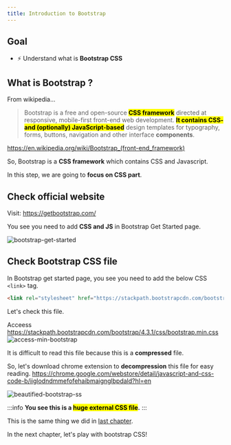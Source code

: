 ```yaml
---
title: Introduction to Bootstrap
---
```


## Goal
- ⚡ Understand what is **Bootstrap CSS**

## What is Bootstrap ?
From wikipedia...
> Bootstrap is a free and open-source <mark>**CSS framework**</mark> directed at responsive, mobile-first front-end web development. <mark>**It contains CSS- and (optionally) JavaScript-based**</mark> design templates for typography, forms, buttons, navigation and other interface **components**.

https://en.wikipedia.org/wiki/Bootstrap_(front-end_framework)

So, Bootstrap is a **CSS framework** which contains CSS and Javascript.

In this step, we are going to **focus on CSS part**.

## Check official website

Visit: https://getbootstrap.com/

You see you need to add **CSS and JS** in Bootstrap Get Started page.

![bootstrap-get-started](https://storage.googleapis.com/coderhackers-assets/the-complete-webdev-with-rails-2020/bootstrap-css-guide/bootstrap-get-started.gif)


## Check Bootstrap CSS file
In Bootstrap get started page, you see you need to add the below CSS `<link>` tag. 
```html
<link rel="stylesheet" href="https://stackpath.bootstrapcdn.com/bootstrap/4.3.1/css/bootstrap.min.css" integrity="sha384-ggOyR0iXCbMQv3Xipma34MD+dH/1fQ784/j6cY/iJTQUOhcWr7x9JvoRxT2MZw1T" crossorigin="anonymous">
```

Let's check this file.

Acceess
https://stackpath.bootstrapcdn.com/bootstrap/4.3.1/css/bootstrap.min.css
![access-min-bootstrap](https://storage.googleapis.com/coderhackers-assets/the-complete-webdev-with-rails-2020/bootstrap-css-guide/access-min-bootstrap.png)

It is difficult to read this file because this is a **compressed** file.

So, let's download chrome extension to **decompression** this file for easy reading.
https://chrome.google.com/webstore/detail/javascript-and-css-code-b/iiglodndmmefofehaibmaignglbpdald?hl=en

![beautified-bootstrap-ss](https://storage.googleapis.com/coderhackers-assets/the-complete-webdev-with-rails-2020/bootstrap-css-guide/beautified-bootstrap-ss.png)


:::info
**You see this is a <mark>huge external CSS file</mark>.**
:::

This is the same thing we did in [last chapter](../css-guide/3-writing-ways-of-css#3-external-css-file).

In the next chapter, let's play with bootstrap CSS!